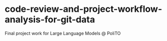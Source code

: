 # code-review-and-project-workflow-analysis-for-git-data
Final project work for Large Language Models @ PoliTO
